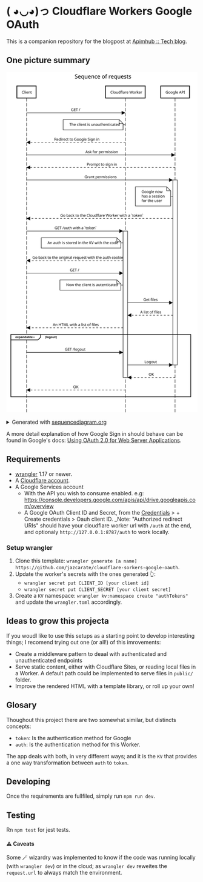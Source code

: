 # ( ◕◡◕)っ Cloudflare Workers Google OAuth

This is a companion repository for the blogpost at [Apimhub :: Tech blog](https://apiumhub.com/tech-blog-barcelona/).

## One picture summary
![Sequence of requests](./docs/sequence_of_requests.svg)

<details>
  <summary>Generated with <a href="https://sequencediagram.org/" target="_blank" rel="noopener noreferrer">sequencediagram.org</a></summary>
    ```
    title Sequence of requests

    Client->Cloudflare Worker: GET /
    note left of Cloudflare Worker: The client is unauthenticated
    Cloudflare Worker-->Client: Redirect to Google Sign in
    Client->Google API: Ask for permission
    Google API-->Client: Prompt to sign in
    Client->Google API: Grant permissions
    activate Google API
    note left of Google API: Google now\nhas a session\nfor the user
    Google API-->Client: Go back to the Cloudflare Worker with a `token`
    Client->Cloudflare Worker: GET /auth with a `token`
    activate Cloudflare Worker
    note left of Cloudflare Worker: An auth is stored in the KV with the code
    Cloudflare Worker-->Client: Go back to the original request with the auth cookie
    Client->Cloudflare Worker: GET /
    note left of Cloudflare Worker: Now the client is autenticated
    Cloudflare Worker->Google API: Get files
    Google API-->Cloudflare Worker: A list of files
    Cloudflare Worker-->Client: An HTML with a list of files
    expandable− logout
    Client->Cloudflare Worker: GET /logout
    Cloudflare Worker->Google API: Logout
    deactivate Google API
    Google API-->Cloudflare Worker: OK
    deactivate Cloudflare Worker
    Cloudflare Worker-->Client: OK
    end
    ```
</details>

A more detail explanation of how Google Sign in should behave can be found in Google's docs: [Using OAuth 2.0 for Web Server Applications](https://developers.google.com/identity/protocols/oauth2/web-server).

## Requirements

- [wrangler](https://developers.cloudflare.com/workers/cli-wrangler/install-update) 1.17 or newer.
- A [Cloudflare account](https://dash.cloudflare.com).
- A Google Services account
  - With the API you wish to consume enabled. e.g: https://console.developers.google.com/apis/api/drive.googleapis.com/overview
  - A Google OAuth Client ID and Secret, from the [Credentials](https://console.cloud.google.com/apis/credentials) > + Create credentials > Oauh client ID. _Note: "Authorized redirect URIs" should have your cloudflare worker url with `/auth` at the end, and optionaly `http://127.0.0.1:8787/auth` to work locally.

### Setup wrangler

1. Clone this template: `wrangler generate [a name] https://github.com/jazcarate/cloudflare-sorkers-google-oauth`.
1. Update the worker's secrets with the ones generated 👆:
   - `wrangler secret put CLIENT_ID [your client id]`
   - `wrangler secret put CLIENT_SECRET [your client secret]`
1. Create a `KV` namespace: `wrangler kv:namespace create "authTokens"` and update the `wrangler.toml` accordingly.

## Ideas to grow this projecta
If you woudl like to use this setups as a starting point to develop interesting things; I recomend trying out one (or all!) of this imrovements:

- Create a middleware pattern to deaal with authenticated and unauthenticated endpoints
- Serve static content, either with Cloudflare Sites, or reading local files in a Worker. A default path could be implemented to serve files in `public/` folder.
- Improve the rendered HTML with a template library, or roll up your own!


## Glosary
Thoughout this project there are two somewhat similar, but distincts concepts:
 - `token`: Is the authentication method for Google
 - `auth`: Is the authentication method for this Worker.

The app deals with both, in very different ways; and it is the `KV` that provides a one way transformation between `auth` to `token`.
 
## Developing
Once the requirements are fullfiled, simply run `npm run dev`.

## Testing
Rn `npm test` for jest tests.

#### ⚠️ Caveats

Some 🪄 wizardry was implemented to know if the code was running locally (with `wrangler dev`) or in the cloud; as `wrangler dev` reweites the `request.url` to always match the environment.